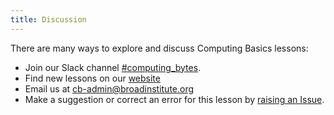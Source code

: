 ```yaml
---
title: Discussion
---
```


There are many ways to explore and discuss Computing Basics lessons:

- Join our Slack channel [#computing_bytes](https://broadinstitute.enterprise.slack.com/archives/C07DD9MTWU8).
- Find new lessons on our [website](http://broad.io/computingbasics)
- Email us at <cb-admin@broadinstitute.org>
- Make a suggestion or correct an error for this lesson by [raising an Issue](FIXME).


